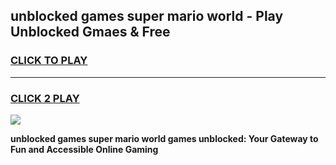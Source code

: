 
## unblocked games super mario world - Play Unblocked Gmaes & Free
<h3>
<a href="https://news.freeplayer.one?title=unblocked_games_super_mario_world&ref=16F">CLICK TO PLAY</a></h3>
<hr>

<h3>
<a href="https://news.freeplayer.one?title=unblocked_games_super_mario_world&ref=16F">CLICK 2 PLAY</a>
  
</h3>

<a href="https://news.freeplayer.one?title=unblocked_games_super_mario_world&ref=16F/"><img src="https://clearcache.store/games.png"></a>


**unblocked games super mario world games unblocked: Your Gateway to Fun and Accessible Online Gaming**
